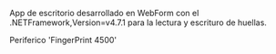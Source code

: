 App de escritorio desarrollado en WebForm con el .NETFramework,Version=v4.7.1 para la lectura y escrituro de huellas.

Periferico 'FingerPrint 4500'